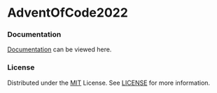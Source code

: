 # AdventOfCode2022

<!-- DOCUMENTATION -->
### Documentation
[Documentation](.docs/DOCUMENTATION.md) can be viewed here.

<!-- LICENSE -->
### License
Distributed under the [MIT](https://choosealicense.com/licenses/mit/) License. See [LICENSE](LICENSE) for more information.
